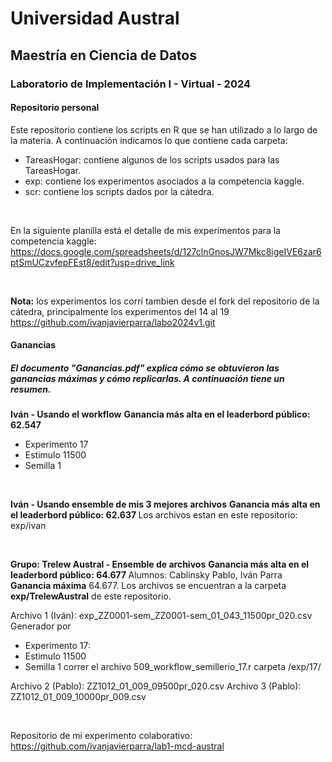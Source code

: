 # Universidad Austral
## Maestría en Ciencia de Datos
### Laboratorio de Implementación I - Virtual - 2024

#### Repositorio personal


Este repositorio contiene los scripts en R que se han utilizado a lo largo de la materia.
A continuación indicamos lo que contiene cada carpeta:
- TareasHogar: contiene algunos de los scripts usados para las TareasHogar.
- exp: contiene los experimentos asociados a la competencia kaggle. 
- scr: contiene los scripts dados por la cátedra.




<br>

En la siguiente planilla está el detalle de mis experimentos para la competencia kaggle: <br>
https://docs.google.com/spreadsheets/d/127clnGnosJW7Mkc8igeIVE6zar6ptSmUCzvfepFEst8/edit?usp=drive_link

<br>

<b>Nota:</b> los experimentos los corrí tambien desde el fork del repositorio de la cátedra, principalmente los experimentos del 14 al 19<br>
https://github.com/ivanjavierparra/labo2024v1.git
<br>

#### Ganancias
#####  El documento "Ganancias.pdf" explica cómo se obtuvieron las ganancias máximas y cómo replicarlas. A continuación tiene un resumen.

<b>Iván - Usando el workflow</b>
<b>Ganancia más alta en el leaderbord público: 62.547 </b>
- Experimento 17
- Estimulo 11500
- Semilla 1
<br>


<b>Iván - Usando ensemble de mis 3 mejores archivos</b>
<b>Ganancia más alta en el leaderbord público: 62.637 </b>
Los archivos estan en este repositorio: exp/ivan

<br>


<b> Grupo: Trelew Austral - Ensemble de archivos</b>
<b> Ganancia más alta en el leaderbord público: 64.677 </b>
Alumnos: Cablinsky Pablo, Iván Parra <br>
<b>Ganancia máxima</b> 64.677. 
Los archivos se encuentran a la carpeta <b>exp/TrelewAustral</b> de este repositorio. 

Archivo 1 (Iván): exp_ZZ0001-sem_ZZ0001-sem_01_043_11500pr_020.csv 
Generador por
- Experimento 17: 
- Estimulo 11500
- Semilla 1
correr el archivo 509_workflow_semillerio_17.r carpeta /exp/17/



Archivo 2 (Pablo): ZZ1012_01_009_09500pr_020.csv
Archivo 3 (Pablo): ZZ1012_01_009_10000pr_009.csv


<br>

Repositorio de mi experimento colaborativo: <br>
https://github.com/ivanjavierparra/lab1-mcd-austral




